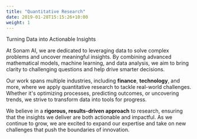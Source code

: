 ```yaml
---
title: "Quantitative Research"
date: 2019-01-28T15:15:26+10:00
weight: 1
---
```


Turning Data into Actionable Insights

<!-- ![Accounting Services](/images/austin-distel-nGc5RT2HmF0-unsplash.jpg) -->

At Sonam AI, we are dedicated to leveraging data to solve complex problems and uncover meaningful insights. By combining advanced mathematical models, machine learning, and data analysis, we aim to bring clarity to challenging questions and help drive smarter decisions.

Our work spans multiple industries, including **finance**, **technology**, and more, where we apply quantitative research to tackle real-world challenges. Whether it's optimizing processes, predicting outcomes, or uncovering trends, we strive to transform data into tools for progress.

We believe in a **rigorous, results-driven approach** to research, ensuring that the insights we deliver are both actionable and impactful. As we continue to grow, we are excited to expand our expertise and take on new challenges that push the boundaries of innovation.
